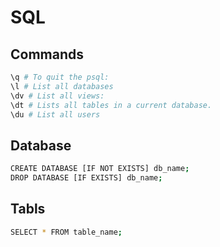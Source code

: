 # SQL



## Commands

```sh
\q # To quit the psql:
\l # List all databases 
\dv # List all views:
\dt # Lists all tables in a current database. 
\du # List all users
```

## Database

```sh
CREATE DATABASE [IF NOT EXISTS] db_name;
DROP DATABASE [IF EXISTS] db_name;

```

## Tabls

```sh
SELECT * FROM table_name;
```